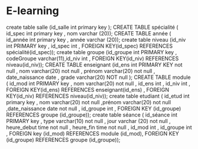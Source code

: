# E-learning
create table salle (id_salle int primary key );
CREATE TABLE spécialité ( id_spec int primary key , nom varchar (20));
CREATE TABLE année ( id_année int primary key , année varchar (20));
create table niveau (id_niv int PRIMARY key , id_spec int , FOREIGN KEY(id_spec) REFERENCES spécialité(id_spec));
create table groupe (id_groupe int PRIMARY key , codeGroupe varchar(11),id_niv int , FOREIGN KEY(id_niv) REFERENCES niveau(id_niv));
CREATE TABLE enseignant (id_ens int PRIMARY KEY not null , nom varchar(20) not null , prénom varchar(20) not null , date_naissance date , 
                         grade varchar(20) NOT null );
CREATE TABLE module ( id_mod int PRIMARY key , nom varchar(20) not null , id_ens int , id_niv int , FOREIGN KEY(id_ens) REFERENCES enseignant(id_ens)
                     , FOREIGN KEY(id_niv) REFERENCES niveau(id_niv));
create table etudiant ( id_etud int primary key , nom varchar(20) not null ,prénom varchar(20) not null ,date_naissance date not null , id_groupe int , FOREIGN KEY (id_groupe) REFERENCES groupe (id_groupe));
create table séance ( id_séance int PRIMARY key , type varchar(10) not null , jour varchar (20) not null ,
                     heure_debut time not null ,
                     heure_fin time not null ,
                     id_mod int ,
                     id_groupe int ,
                     FOREIGN key (id_mod) REFERENCES module (id_mod),
                     FOREIGN KEY (id_groupe) REFERENCES groupe (id_groupe));
